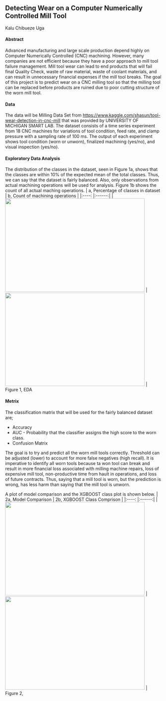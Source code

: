 ## Detecting Wear on a Computer Numerically Controlled Mill Tool

Kalu Chibueze Uga

#### Abstract
Advanced manufacturing and large scale production depend highly on Computer Numerically Controlled (CNC) machining. However, many companies are not efficient because they have a poor approach to mill tool failure management. Mill tool wear can lead to end products that will fail final Quality Check, waste of raw material, waste of coolant materials, and can result in unnecessary financial expenses if the mill tool breaks. The goal of this project is to predict wear on a CNC milling tool so that the milling tool can be replaced before products are ruined due to poor cutting structure of the worn mill tool.

#### Data 
The data will be Milling Data Set from https://www.kaggle.com/shasun/tool-wear-detection-in-cnc-mill that was provided by UNIVERSITY OF MICHIGAN SMART LAB. The dataset consists of a time series experiment from 18 CNC machines for variations of tool condition, feed rate, and clamp pressure with a sampling rate of 100 ms. The output of each experiment shows tool condition (worn or unworn), finalized machining (yes/no), and visual inspection (yes/no).

#### Exploratory Data Analysis
The distribution of the classes in the dataset, seen in Figure 1a, shows that the classes are within 10% of the expected mean of the total classes. Thus, we can say that the dataset is fairly balanced. Also, only observations from actual machining operations will be used for analysis. Figure 1b shows the count of all actual maching operations.
| a, Percentage of classes in dataset | b, Count of machining operations |
|:----: |:------:|
| <img src="/Users/amyphillip/Desktop/Metis/project_4_ml_classification/ML_classification/plots/class_percent.png" width = "450" height = "300">   | <img src="/Users/amyphillip/Desktop/Metis/project_4_ml_classification/ML_classification/plots/machining_process.png" width = "450" height = "300">    |
Figure 1, EDA

#### Metrix
The classification matrix that will be used for the fairly balanced dataset are;
* Accuracy
* AUC - Probability that the classifier assigns the high score to the worn class.
* Confusion Matrix

The goal is to try and predict all the worn mill tools correctly.  Threshold can be adjusted (lower) to account for more false negatives (high recall). It is imperative to identify all worn tools because ta won tool can break and result in more financial loss associated with milling machine repairs, loss of expensive mill tool, non-productive time from hault in operations, and loss of future contracts. Thus, saying that a mill tool is worn, but the prediction is wrong, has less harm than saying that the mill tool is unworn.

A plot of model comparison and the XGBOOST class plot is shown below.
| 2a, Model Comparison | 2b, XGBOOST Class Comprison |
|:----: |:------:|
| <img src="/Users/amyphillip/Desktop/Metis/project_4_ml_classification/ML_classification/plots/Model_Comparison.png" width = "450" height = "300">   | <img src="/Users/amyphillip/Desktop/Metis/project_4_ml_classification/ML_classification/plots/actual_predicted.png" width = "450" height = "300">    |
Figure 2,

